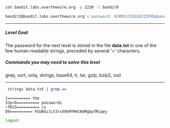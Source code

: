 
```bash
ssh bandit.labs.overthewire.org -p 2220 -l bandit9

bandit2@bandit.labs.overthewire.org's password: 4CKMh1JI91bUIZZPXDqGanal4xvAg0JM
```
----
##### Level Goal

The password for the next level is stored in the file **data.txt** in one of the few human-readable strings, preceded by several ‘=’ characters.

##### Commands you may need to solve this level

grep, sort, uniq, strings, base64, tr, tar, gzip, bzip2, xxd

---

```bash
 strings data.txt | grep ==
```
```Output
}========== the
3JprD========== passwordi
~fDV3========== is
D9========== FGUW5ilLVJrxX9kMYMmlN4MgbpfMiqey
```
```bash
logout
```